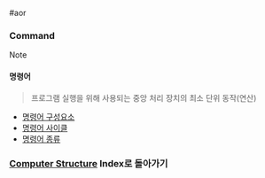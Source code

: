 #aor 
### Command
>[!note]
>#### 명령어
>
>>프로그램 실행을 위해 사용되는 중앙 처리 장치의 최소 단위 동작(연산)

- [명령어 구성요소](명령어%20구성요소.md)
- [명령어 사이클](명령어%20사이클.md)
- [명령어 종류](명령어%20종류.md)
### [Computer Structure](../../../Dev-Index/Computer%20Structure.md) Index로 돌아가기